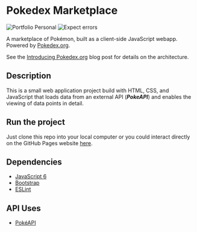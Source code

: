 # Pokedex Marketplace

![Portfolio Personal](https://img.shields.io/badge/Portfolio-personal-blue)
![Expect errors](https://img.shields.io/badge/Expect-errors-orange)

A marketplace of Pokémon, built as a client-side JavaScript webapp. Powered by [Pokedex.org](https://github.com/nolanlawson/pokedex.org).

See the [Introducing Pokedex.org](http://www.pocketjavascript.com/blog/2015/11/23/introducing-pokedex-org) blog post for details on the architecture.

## Description

This is a small web application project build with HTML, CSS, and JavaScript that loads
data from an external API (**_PokeAPI_**) and enables the viewing of data points in detail.

## Run the project

Just clone this repo into your local computer or you could interact directly on the GitHub Pages website [here](https://sha888.github.io/pokedex-app/).

## Dependencies

- [JavaScript 6](https://www.javascript.com/)
- [Bootstrap](https://getbootstrap.com/)
- [ESLint](https://eslint.org/)

## API Uses

- [PokéAPI](https://pokeapi.co/)
